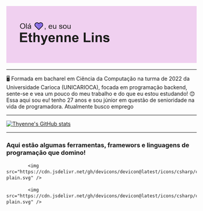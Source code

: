 


![Thyenneheader](img/header.png)


_________________________________________________________________________________________________________________________________________________________________________________

🖥 Formada em bacharel em Ciência da Computação na turma de 2022 da Universidade Carioca (UNICARIOCA), focada em programação backend, sente-se e vea um pouco do meu trabalho e do que eu estou estudando! 
😊 Essa aqui sou eu! tenho 27 anos e sou júnior em questão de senioridade na vida de programadora. Atualmente busco emprego


_________________________________________________________________________________________________________________________________________________________________________________

[![Thyenne's GitHub stats](https://github-readme-stats.vercel.app/api?username=Thyenne)](https://github.com/thyenne/github-readme-stats)
_________________________________________________________________________________________________________________________________________________________________________________

### Aqui estão algumas ferramentas, framewors e linguagens de programação que domino!


        
            <img src="https://cdn.jsdelivr.net/gh/devicons/devicon@latest/icons/csharp/csharp-plain.svg" />
          
            <img src="https://cdn.jsdelivr.net/gh/devicons/devicon@latest/icons/csharp/csharp-plain.svg" />
          
          
          